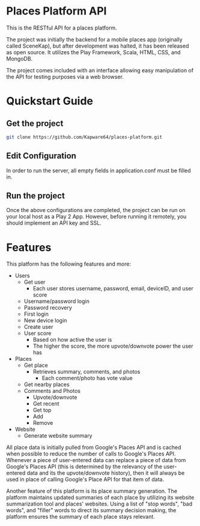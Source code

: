 Places Platform API
=========================

This is the RESTful API for a places platform.

The project was initially the backend for a mobile places app (originally called SceneKap), but after development was halted, it has been released as open source. It utilizes the Play Framework, Scala, HTML, CSS, and MongoDB.

The project comes included with an interface allowing easy manipulation of the API for testing purposes via a web browser.

Quickstart Guide
=========================

Get the project
---------------

```bash
git clone https://github.com/Kapware64/places-platform.git
```

Edit Configuration
-----------------
In order to run the server, all empty fields in application.conf must be filled in.

Run the project
---------------
Once the above configurations are completed, the project can be run on your local host as a Play 2 App. However, before running it remotely, you should implement an API key and SSL.

Features
=========================
This platform has the following features and more:
* Users
    * Get user
        *  Each user stores username, password, email, deviceID, and user score
    * Username/password login
    * Password recovery
    * First login
    * New device login
    * Create user
    * User score
        * Based on how active the user is
        * The higher the score, the more upvote/downvote power the user has
* Places
    * Get place
        * Retrieves summary, comments, and photos
            * Each comment/photo has vote value
    * Get nearby places
    * Comments and Photos
        * Upvote/downvote
        * Get recent
        * Get top
        * Add
        * Remove
* Website
    * Generate website summary

All place data is initially pulled from Google's Places API and is cached when possible to reduce the number of calls to Google's Places API. Whenever a piece of user-entered data can replace a piece of data from Google's Places API (this is determined by the relevancy of the user-entered data and its the upvote/downvote history), then it will always be used in place of calling Google's Place API for that item of data.

Another feature of this platform is its place summary generation. The platform maintains updated summaries of each place by utilizing its website summarization tool and places' websites. Using a list of "stop words", "bad words", and "filler" words to direct its summary decision making, the platform ensures the summary of each place stays relevant.